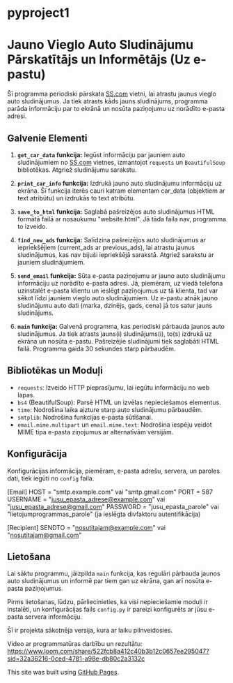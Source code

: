 # pyproject1

# Jauno Vieglo Auto Sludinājumu Pārskatītājs un Informētājs (Uz e-pastu)

Šī programma periodiski pārskata [SS.com](https://www.ss.com/lv/transport/cars/today/) vietni, lai atrastu jaunus vieglo auto sludinājumus. Ja tiek atrasts kāds jauns sludinājums, programma parāda informāciju par to ekrānā un nosūta paziņojumu uz norādīto e-pasta adresi.

## Galvenie Elementi

1. **`get_car_data` funkcija:** Iegūst informāciju par jauniem auto sludinājumiem no [SS.com](https://www.ss.com/lv/transport/cars/today/) vietnes, izmantojot `requests` un `BeautifulSoup` bibliotēkas. Atgriež sludinājumu sarakstu.

2. **`print_car_info` funkcija:** Izdrukā jauno auto sludinājumu informāciju uz ekrāna. Šī funkcija iterēs cauri katram elementam car_data (objektiem ar text atribūtu) un izdrukās to text atribūtu.

3. **`save_to_html` funkcija:** Saglabā pašreizējos auto sludinājumus HTML formātā failā ar nosaukumu "website.html". Jā tāda faila nav, programma to izveido.

4. **`find_new_ads` funkcija:** Salīdzina pašreizējos auto sludinājumus ar iepriekšējiem (current_ads ar previous_ads), lai atrastu jaunus sludinājumus, kas nav bijuši iepriekšējā sarakstā. Atgriež sarakstu ar jauniem sludinājumiem.

5. **`send_email` funkcija:** Sūta e-pasta paziņojumu ar jauno auto sludinājumu informāciju uz norādīto e-pasta adresi.  Jā, piemēram, uz viedā telefona uzinstalēt e-pasta klientu un ieslēgt pazīņojumus uz tā klienta, tad var sēkot līdzi jauniem vieglo auto sludinājumiem. Uz e-pastu atnāk jauno sludinājumu auto dati (marka, dzinējs, gads, cena) jā tos satur jauns sludinājums.

6. **`main` funkcija:** Galvenā programma, kas periodiski pārbauda jaunos auto sludinājumus. Ja tiek atrasts jauns(i) sludinājums(i), to(s) izdrukā uz ekrāna un nosūta e-pastu. Pašreizējie sludinājumi tiek saglabāti HTML failā. Programma gaida 30 sekundes starp pārbaudēm. 

## Bibliotēkas un Moduļi

- `requests`: Izveido HTTP pieprasījumu, lai iegūtu informāciju no web lapas.
- `bs4` (BeautifulSoup): Parsē HTML un izvēlas nepieciešamos elementus.
- `time`: Nodrošina laika aizture starp auto sludinājumu pārbaudēm.
- `smtplib`: Nodrošina funkcijas e-pasta sūtīšanai.
- `email.mime.multipart` un `email.mime.text`: Nodrošina iespēju veidot MIME tipa e-pasta ziņojumus ar alternatīvām versijām.

## Konfigurācija

Konfigurācijas informācija, piemēram, e-pasta adrešu, servera, un paroles dati, tiek iegūti no `config` faila.

[Email]
HOST = "smtp.example.com" vai "smtp.gmail.com"
PORT = 587
USERNAME = "jusu_epasta_adrese@example.com" vai "jusu_epasta_adrese@gmail.com"
PASSWORD = "jusu_epasta_parole" vai "lietojumprogrammas_parole" (ja ieslēgta divfaktoru autentifikācija)

[Recipient]
SENDTO = "nosutitajam@example.com" vai "nosutitajam@gmail.com"

## Lietošana

Lai sāktu programmu, jāizpilda `main` funkcija, kas regulāri pārbauda jaunos auto sludinājumus un informē par tiem gan uz ekrāna, gan arī nosūta e-pasta paziņojumus.

Pirms lietošanas, lūdzu, pārliecinieties, ka visi nepieciešamie moduļi ir instalēti, un konfigurācijas fails `config.py` ir pareizi konfigurēts ar jūsu e-pasta servera informāciju.

Šī ir projekta sākotnēja versija, kura ar laiku pilnveidosies.

Video ar programmatūras darbību un rezultātu: <https://www.loom.com/share/522fcb8a412c40b3b12c0657ee295047?sid=32a36216-0ced-4781-a98e-db80c2a3132c>

This site was built using [GitHub Pages](https://pages.github.com/).